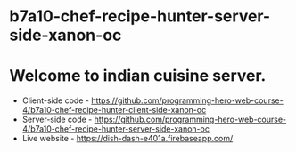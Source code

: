 ﻿# b7a10-chef-recipe-hunter-server-side-xanon-oc
 # Welcome to indian cuisine server.
- Client-side code - https://github.com/programming-hero-web-course-4/b7a10-chef-recipe-hunter-client-side-xanon-oc
- Server-side code - https://github.com/programming-hero-web-course-4/b7a10-chef-recipe-hunter-server-side-xanon-oc
- Live website - https://dish-dash-e401a.firebaseapp.com/
